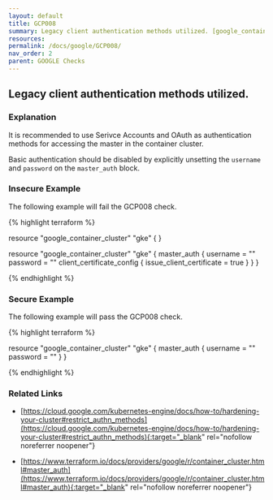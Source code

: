 ```yaml
---
layout: default
title: GCP008
summary: Legacy client authentication methods utilized. [google_container_cluster] 
resources: 
permalink: /docs/google/GCP008/
nav_order: 2
parent: GOOGLE Checks
---
```


## Legacy client authentication methods utilized.

### Explanation


It is recommended to use Serivce Accounts and OAuth as authentication methods for accessing the master in the container cluster. 

Basic authentication should be disabled by explicitly unsetting the <code>username</code> and <code>password</code> on the <code>master_auth</code> block.



### Insecure Example

The following example will fail the GCP008 check.

{% highlight terraform %}

resource "google_container_cluster" "gke" {
}

resource "google_container_cluster" "gke" {
	master_auth {
	    username = ""
	    password = ""
		client_certificate_config {
			issue_client_certificate = true
	    }
	}
}

{% endhighlight %}



### Secure Example

The following example will pass the GCP008 check.

{% highlight terraform %}

resource "google_container_cluster" "gke" {
	master_auth {
	    username = ""
	    password = ""
	}
}

{% endhighlight %}


### Related Links


- [https://cloud.google.com/kubernetes-engine/docs/how-to/hardening-your-cluster#restrict_authn_methods](https://cloud.google.com/kubernetes-engine/docs/how-to/hardening-your-cluster#restrict_authn_methods){:target="_blank" rel="nofollow noreferrer noopener"}

- [https://www.terraform.io/docs/providers/google/r/container_cluster.html#master_auth](https://www.terraform.io/docs/providers/google/r/container_cluster.html#master_auth){:target="_blank" rel="nofollow noreferrer noopener"}

